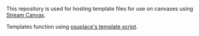 This repository is used for hosting template files for use on canvases using [Stream Canvas](https://dashboard.twitch.tv/extensions/8q5oz45uh8llq89kny7vkt7phuxr0b-0.1.1).

Templates function using [osuplace's template script](https://github.com/osuplace/templateManager?tab=readme-ov-file).
